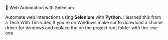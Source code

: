  🚀 Web Automation with Selenium

Automate web interactions using **Selenium** with **Python**.
I learned this from a Tech With Tim video
If you're on Windows make sur to donwload a chome driver for windows and replace the on the project root folder with the .exe one
